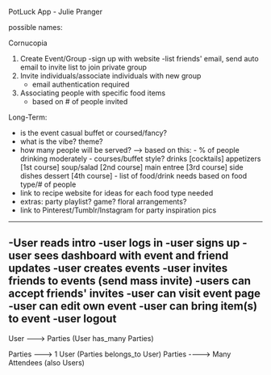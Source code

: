 PotLuck App - Julie Pranger


possible names:

Cornucopia
<!-- A Long Expected Party -->
<!-- A Place at the Table
What Can I Bring?
Prep the Party
Who Brings What?
Group Meal
Back for Seconds: a Potluck planner -->



1. Create Event/Group
	-sign up with website
	-list friends' email, send auto email to invite list to join private group
2. Invite individuals/associate individuals with new group
	- email authentication required
3. Associating people with specific food items
	- based on # of people invited




Long-Term:

- is the event casual buffet or coursed/fancy?
- what is the vibe? theme?
- how many people will be served?
--> based on this:
		- % of people drinking moderately
		- courses/buffet style?
				drinks [cocktails]
				appetizers [1st course]
				soup/salad [2nd course]
				main entree [3rd course]
				side dishes
				dessert [4th course]
		- list of food/drink needs based on food type/# of people
- link to recipe website for ideas for each food type needed
- extras: party playlist? game? floral arrangements?
- link to Pinterest/Tumblr/Instagram for party inspiration pics

---------------------------------
-User reads intro
-user logs in
-user signs up
-user sees dashboard with event and friend updates
-user creates events
-user invites friends to events (send mass invite)
-users can accept friends' invites
-user can visit event page
-user can edit own event
-user can bring item(s) to event
-user logout
--------------------------

User ---> Parties (User has_many Parties)

Parties ---> 1 User (Parties belongs_to User)
Parties ----> Many Attendees (also Users)










